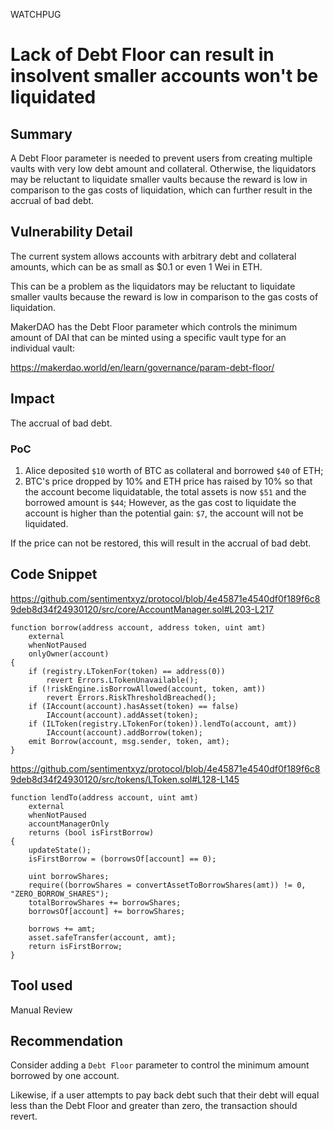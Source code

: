 WATCHPUG
# Lack of Debt Floor can result in insolvent smaller accounts won't be liquidated

## Summary

A Debt Floor parameter is needed to prevent users from creating multiple vaults with very low debt amount and collateral. Otherwise, the liquidators may be reluctant to liquidate smaller vaults because the reward is low in comparison to the gas costs of liquidation, which can further result in the accrual of bad debt.

## Vulnerability Detail

The current system allows accounts with arbitrary debt and collateral amounts, which can be as small as $0.1 or even 1 Wei in ETH.

This can be a problem as the liquidators may be reluctant to liquidate smaller vaults because the reward is low in comparison to the gas costs of liquidation.

MakerDAO has the Debt Floor parameter which controls the minimum amount of DAI that can be minted using a specific vault type for an individual vault:

https://makerdao.world/en/learn/governance/param-debt-floor/

## Impact

The accrual of bad debt.

### PoC

1. Alice deposited `$10` worth of BTC as collateral and borrowed `$40` of ETH;
2. BTC's price dropped by 10% and ETH price has raised by 10% so that the account become liquidatable, the total assets is now `$51` and the borrowed amount is `$44`; However, as the gas cost to liquidate the account is higher than the potential gain: `$7`, the account will not be liquidated.

If the price can not be restored, this will result in the accrual of bad debt.

## Code Snippet

https://github.com/sentimentxyz/protocol/blob/4e45871e4540df0f189f6c89deb8d34f24930120/src/core/AccountManager.sol#L203-L217

```solidity
function borrow(address account, address token, uint amt)
    external
    whenNotPaused
    onlyOwner(account)
{
    if (registry.LTokenFor(token) == address(0))
        revert Errors.LTokenUnavailable();
    if (!riskEngine.isBorrowAllowed(account, token, amt))
        revert Errors.RiskThresholdBreached();
    if (IAccount(account).hasAsset(token) == false)
        IAccount(account).addAsset(token);
    if (ILToken(registry.LTokenFor(token)).lendTo(account, amt))
        IAccount(account).addBorrow(token);
    emit Borrow(account, msg.sender, token, amt);
}
```

https://github.com/sentimentxyz/protocol/blob/4e45871e4540df0f189f6c89deb8d34f24930120/src/tokens/LToken.sol#L128-L145

```solidity
function lendTo(address account, uint amt)
    external
    whenNotPaused
    accountManagerOnly
    returns (bool isFirstBorrow)
{
    updateState();
    isFirstBorrow = (borrowsOf[account] == 0);

    uint borrowShares;
    require((borrowShares = convertAssetToBorrowShares(amt)) != 0, "ZERO_BORROW_SHARES");
    totalBorrowShares += borrowShares;
    borrowsOf[account] += borrowShares;

    borrows += amt;
    asset.safeTransfer(account, amt);
    return isFirstBorrow;
}
```

## Tool used

Manual Review

## Recommendation

Consider adding a `Debt Floor` parameter to control the minimum amount borrowed by one account.

Likewise, if a user attempts to pay back debt such that their debt will equal less than the Debt Floor and greater than zero, the transaction should revert.